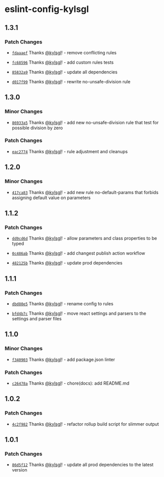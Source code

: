 # eslint-config-kylsgl

## 1.3.1

### Patch Changes

- [`fdaaaef`](https://github.com/kylsgl/eslint-config-kylsgl-beta/commit/fdaaaefef32a9a2c7c1f6ccde401115f6ca1f702) Thanks [@kylsgl](https://github.com/kylsgl)! - remove conflicting rules

- [`fc68596`](https://github.com/kylsgl/eslint-config-kylsgl-beta/commit/fc68596234dd46d548b3047ba5d4deea70268ff5) Thanks [@kylsgl](https://github.com/kylsgl)! - add custom rules tests

- [`85832a9`](https://github.com/kylsgl/eslint-config-kylsgl-beta/commit/85832a932de8557024a22ce2f7071fabeaf11c46) Thanks [@kylsgl](https://github.com/kylsgl)! - update all dependencies

- [`d017f99`](https://github.com/kylsgl/eslint-config-kylsgl-beta/commit/d017f99f7aef617347ff3d66c8ee4d4811ca560d) Thanks [@kylsgl](https://github.com/kylsgl)! - rewrite no-unsafe-division rule

## 1.3.0

### Minor Changes

- [`86933a5`](https://github.com/kylsgl/eslint-config-kylsgl-beta/commit/86933a546b57a3350e9e48b24d9aff7e8cfe3ecf) Thanks [@kylsgl](https://github.com/kylsgl)! - add new no-unsafe-division rule that test for possible division by zero

### Patch Changes

- [`eac2774`](https://github.com/kylsgl/eslint-config-kylsgl-beta/commit/eac2774b1bf240f75c08de04669d5562a9019c75) Thanks [@kylsgl](https://github.com/kylsgl)! - rule adjustment and cleanups

## 1.2.0

### Minor Changes

- [`417ca83`](https://github.com/kylsgl/eslint-config-kylsgl-beta/commit/417ca838543f3b64880b9687f6e28e13f7662d79) Thanks [@kylsgl](https://github.com/kylsgl)! - add new rule no-default-params that forbids assigning default value on parameters

## 1.1.2

### Patch Changes

- [`dd9cd6d`](https://github.com/kylsgl/eslint-config-kylsgl-beta/commit/dd9cd6d491c4f11ac9044d2ebbe65d65458bac7d) Thanks [@kylsgl](https://github.com/kylsgl)! - allow parameters and class properties to be typed

- [`0c486ab`](https://github.com/kylsgl/eslint-config-kylsgl-beta/commit/0c486ab79aef4a91fd5290cffa788076334aa8e3) Thanks [@kylsgl](https://github.com/kylsgl)! - add changest publish action workflow

- [`482125b`](https://github.com/kylsgl/eslint-config-kylsgl-beta/commit/482125b9fbcd736d86133486808ccebc0243c3a9) Thanks [@kylsgl](https://github.com/kylsgl)! - update prod dependencies

## 1.1.1

### Patch Changes

- [`dbd80e5`](https://github.com/kylsgl/eslint-config-kylsgl-beta/commit/dbd80e53a2c8e7e2b458269990a1cbea37a00274) Thanks [@kylsgl](https://github.com/kylsgl)! - rename config to rules

- [`bfd4b7c`](https://github.com/kylsgl/eslint-config-kylsgl-beta/commit/bfd4b7c0b1eb9767164570c3d2662123264e00bf) Thanks [@kylsgl](https://github.com/kylsgl)! - move react settings and parsers to the settings and parser files

## 1.1.0

### Minor Changes

- [`f340903`](https://github.com/kylsgl/eslint-config-kylsgl-beta/commit/f340903f2bee494a0333e5051f5a529f497fb889) Thanks [@kylsgl](https://github.com/kylsgl)! - add package.json linter

### Patch Changes

- [`c26478a`](https://github.com/kylsgl/eslint-config-kylsgl-beta/commit/c26478ab7285025a6ae03f76a8856256f8fc3365) Thanks [@kylsgl](https://github.com/kylsgl)! - chore(docs): add README.md

## 1.0.2

### Patch Changes

- [`4c2f982`](https://github.com/kylsgl/eslint-config-kylsgl-beta/commit/4c2f982d51039f162cb4091facc20122f48a00eb) Thanks [@kylsgl](https://github.com/kylsgl)! - refactor rollup build script for slimmer output

## 1.0.1

### Patch Changes

- [`86d5f12`](https://github.com/kylsgl/eslint-config-kylsgl-beta/commit/86d5f1202555b0ddec961348a65fb3b9c436d570) Thanks [@kylsgl](https://github.com/kylsgl)! - update all prod dependencies to the latest version
